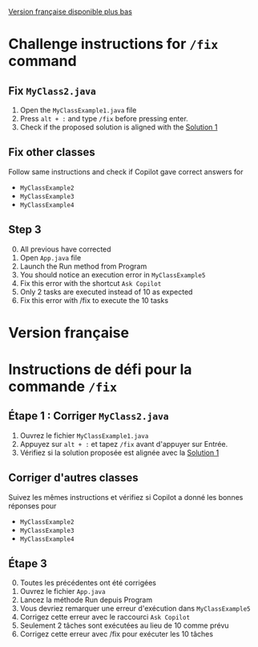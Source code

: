 [Version française disponible plus bas](#version-française)

# Challenge instructions for `/fix` command

## Fix `MyClass2.java`

1. Open the `MyClassExample1.java` file 
2. Press `alt + :` and type `/fix` before pressing enter. 
3. Check if the proposed solution is aligned with the [Solution 1](https://learn.microsoft.com/en-us/dotnet/csharp/language-reference/compiler-messages/cs0115)

## Fix other classes

Follow same instructions and check if Copilot gave correct answers for 

* `MyClassExample2`
* `MyClassExample3`
* `MyClassExample4`

## Step 3

0. All previous have corrected
1. Open `App.java` file
3. Launch the Run method from Program
4. You should notice an execution error in `MyClassExample5`
5. Fix this error with the shortcut `Ask Copilot`
6. Only 2 tasks are executed instead of 10 as expected
7. Fix this error with /fix to execute the 10 tasks

# Version française

# Instructions de défi pour la commande `/fix`

## Étape 1 : Corriger `MyClass2.java`

1. Ouvrez le fichier `MyClassExample1.java`
2. Appuyez sur `alt + :` et tapez `/fix` avant d'appuyer sur Entrée.
3. Vérifiez si la solution proposée est alignée avec la [Solution 1](https://learn.microsoft.com/en-us/dotnet/csharp/language-reference/compiler-messages/cs0115)

## Corriger d'autres classes

Suivez les mêmes instructions et vérifiez si Copilot a donné les bonnes réponses pour

* `MyClassExample2`
* `MyClassExample3`
* `MyClassExample4`

## Étape 3

0. Toutes les précédentes ont été corrigées
1. Ouvrez le fichier `App.java`
3. Lancez la méthode Run depuis Program
4. Vous devriez remarquer une erreur d'exécution dans `MyClassExample5`
5. Corrigez cette erreur avec le raccourci `Ask Copilot`
6. Seulement 2 tâches sont exécutées au lieu de 10 comme prévu
7. Corrigez cette erreur avec /fix pour exécuter les 10 tâches